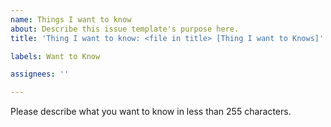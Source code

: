 ```yaml
---
name: Things I want to know
about: Describe this issue template's purpose here.
title: 'Thing I want to know: <file in title> [Thing I want to Knows]'

labels: Want to Know

assignees: ''

---
```


Please describe what you want to know in less than 255 characters.
